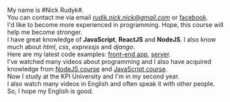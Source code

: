 My name is #Nick Rudyk#.  
You can contact me via email *rudik.nick.nick@gmail.com* or [facebook](https://www.facebook.com/nick.ryduk).  
I'd like to become more experienced in programming. Hope, this course will help me become stronger.  
I have great knowledge of **JavaScript**, **ReactJS** and **NodeJS**. I also know much about _html_, _css_, _expressjs_ and _django_.  
Here are my latest code examples: [front-end app](https://github.com/Destaby/Chuck-Norris-Jokes), [server](https://github.com/Destaby/Useless-Server).  
I've watched many videos about programming and I also have acquired knowledge from [NodeJS course](https://habr.com/ru/post/485294/) and [JavaScript course](https://habr.com/ru/post/464023/).  
Now I study at the KPI University and I'm in my second year.  
I also watch many videos in English and often speak it with other people. So, I hope my English is good.
